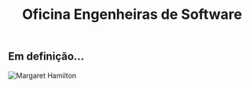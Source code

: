 ﻿---
layout: page-fullwidth
title: "Oficina Engenheiras de Software"
subheadline: ""
permalink: "/oficina_engenheiras/"
header:
   image_fullwidth: banner_eres2020.png
---

<h2>Em definição...</h4>

<img src="{{ site.urlimg }}margaret.jpeg" alt="Margaret Hamilton" align="center">